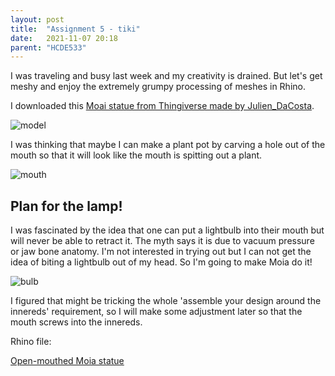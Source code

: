 ```yaml
---
layout: post
title:  "Assignment 5 - tiki"
date:   2021-11-07 20:18
parent: "HCDE533"
---
```

I was traveling and busy last week and my creativity is drained. But let's get meshy and enjoy the extremely grumpy processing of meshes in Rhino.

I downloaded this [Moai statue from Thingiverse made by Julien_DaCosta](https://www.thingiverse.com/thing:2493386). 


![model](../../../../../files/533_5/tiki.JPEG)

I was thinking that maybe I can make a plant pot by carving a hole out of the mouth so that it will look like the mouth is spitting out a plant.

![mouth](../../../../../files/533_5/mouth.JPEG)


## Plan for the lamp!

I was fascinated by the idea that one can put a lightbulb into their mouth but will never be able to retract it. The myth says it is due to vacuum pressure or jaw bone anatomy. I'm not interested in trying out but I can not get the idea of biting a lightbulb out of my head. So I'm going to make Moia do it!

![bulb](../../../../../files/533_5/bulb.JPEG)

I figured that might be tricking the whole 'assemble your design around the innereds' requirement, so I will make some adjustment later so that the mouth screws into the innereds.


Rhino file:

[Open-mouthed Moia statue](../../../../../files/533_5/assignment5.3dm)

